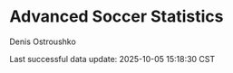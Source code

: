# Advanced Soccer Statistics
Denis Ostroushko

<!-- gfm -->

Last successful data update: 2025-10-05 15:18:30 CST
